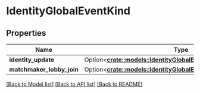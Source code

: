 # IdentityGlobalEventKind

## Properties

Name | Type | Description | Notes
------------ | ------------- | ------------- | -------------
**identity_update** | Option<[**crate::models::IdentityGlobalEventIdentityUpdate**](IdentityGlobalEventIdentityUpdate.md)> |  | [optional]
**matchmaker_lobby_join** | Option<[**crate::models::IdentityGlobalEventMatchmakerLobbyJoin**](IdentityGlobalEventMatchmakerLobbyJoin.md)> |  | [optional]

[[Back to Model list]](../README.md#documentation-for-models) [[Back to API list]](../README.md#documentation-for-api-endpoints) [[Back to README]](../README.md)


